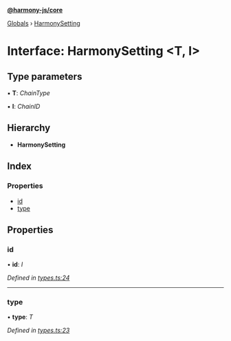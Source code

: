 **[@harmony-js/core](../README.md)**

[Globals](../README.md) › [HarmonySetting](harmonysetting.md)

# Interface: HarmonySetting <**T, I**>

## Type parameters

▪ **T**: *ChainType*

▪ **I**: *ChainID*

## Hierarchy

* **HarmonySetting**

## Index

### Properties

* [id](harmonysetting.md#id)
* [type](harmonysetting.md#type)

## Properties

###  id

• **id**: *I*

*Defined in [types.ts:24](https://github.com/FireStack-Lab/Harmony-sdk-core/blob/17ca408/packages/harmony-core/src/types.ts#L24)*

___

###  type

• **type**: *T*

*Defined in [types.ts:23](https://github.com/FireStack-Lab/Harmony-sdk-core/blob/17ca408/packages/harmony-core/src/types.ts#L23)*